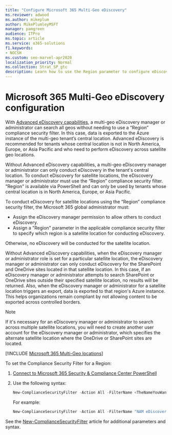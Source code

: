 ```yaml
---
title: "Configure Microsoft 365 Multi-Geo eDiscovery"
ms.reviewer: adwood
ms.author: mikeplum
author: MikePlumleyMSFT
manager: pamgreen
audience: ITPro
ms.topic: article
ms.service: o365-solutions
f1.keywords:
- NOCSH
ms.custom: seo-marvel-apr2020
localization_priority: Normal
ms.collection: Strat_SP_gtc
description: Learn how to use the Region parameter to configure eDiscovery for use in satellite locations in Microsoft 365 Multi-Geo.
---
```


# Microsoft 365 Multi-Geo eDiscovery configuration

With [Advanced eDiscovery capabilities](https://docs.microsoft.com/microsoft-365/compliance/overview-ediscovery-20), a multi-geo eDiscovery manager or administrator can search all geos without needing to use a “Region” compliance security filter. In this case, data is exported to the Azure instance of the multi-geo tenant’s central location. Advanced eDiscovery is recommended for tenants whose central location is not in North America, Europe, or Asia Pacific and who need to perform eDiscovery across satellite geo locations.

Without Advanced eDiscovery capabilities, a multi-geo eDiscovery manager or administrator can only conduct eDiscovery in the tenant's central location. To conduct eDiscovery for satellite locations, the eDiscovery manager or administrator must use the “Region” compliance security filter. "Region" is available via PowerShell and can only be used by tenants whose central location is in North America, Europe, or Asia Pacific. 

To conduct eDiscovery for satellite locations using the “Region” compliance security filter, the Microsoft 365 global administrator must:
- Assign the eDiscovery manager permission to allow others to conduct eDiscovery.
- Assign a "Region" parameter in the applicable compliance security filter to specify which region is a satellite location for conducting eDiscovery.

Otherwise, no eDiscovery will be conducted for the satellite location.

Without Advanced eDiscovery capabilities, when the eDiscovery manager or administrator role is set for a particular satellite location, the eDiscovery manager or administrator can only conduct eDiscovery for the SharePoint and OneDrive sites located in that satellite location. In this case, if an eDiscovery manager or administrator attempts to search SharePoint or OneDrive sites outside their specified satellite location, no results will be returned. Also, when the eDiscovery manager or administrator for a satellite location triggers an export, data is exported to that region's Azure instance. This helps organizations remain compliant by not allowing content to be exported across controlled borders.

> [!NOTE]
> If it's necessary for an eDiscovery manager or administrator to search across multiple satellite locations, you will need to create another user account for the eDiscovery manager or administrator, which specifies the alternate satellite location where the OneDrive or SharePoint sites are located.

[!INCLUDE [Microsoft 365 Multi-Geo locations](../includes/microsoft-365-multi-geo-locations.md)]

To set the Compliance Security Filter for a Region:

1. [Connect to Microsoft 365 Security & Compliance Center PowerShell](https://docs.microsoft.com/powershell/exchange/connect-to-scc-powershell)

2. Use the following syntax:

   ```powershell
   New-ComplianceSecurityFilter -Action All -FilterName <TheNameYouWantToAssign> -Region <RegionValue> -Users <UserPrincipalName>
   ```

   For example:

   ```powershell
   New-ComplianceSecurityFilter -Action All -FilterName "NAM eDiscovery Managers" -Region NAM -Users adwood@contoso.onmicrosoft.com
   ```

See the [New-ComplianceSecurityFilter](https://docs.microsoft.com/powershell/module/exchange/new-compliancesecurityfilter) article for additional parameters and syntax.
